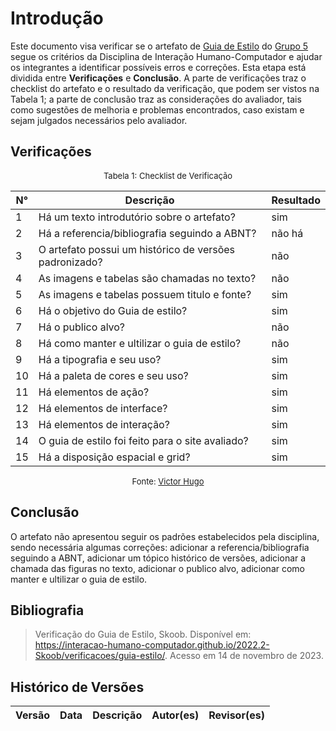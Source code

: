 # Introdução 

Este documento visa verificar se o artefato de [Guia de Estilo]() do [Grupo 5]() segue os critérios da Disciplina de Interação Humano-Computador e ajudar os integrantes a identificar possíveis erros e correções. Esta etapa está dividida entre **Verificações** e **Conclusão**. A parte de verificações traz o checklist do artefato e o resultado da verificação, que podem ser vistos na Tabela 1; a parte de conclusão traz as considerações do avaliador, tais como sugestões de melhoria e problemas encontrados, caso existam e sejam julgados necessários pelo avaliador.

## Verificações

<center>

<font size="2"><p style="text-align: center">Tabela 1: Checklist de Verificação</p></font>

| N° | Descrição | Resultado |
| -- | --------- | --------- |
| 1  | Há um texto introdutório sobre o artefato?| sim |
| 2  | Há a referencia/bibliografia seguindo a ABNT? | não há |
| 3  | O artefato possui um histórico de versões padronizado? | não |
| 4  | As imagens e tabelas são chamadas no texto? | não |
| 5  | As imagens e tabelas possuem titulo e fonte? | sim |
| 6  | Há o objetivo do Guia de estilo? | sim |
| 7  | Há o publico alvo? | não |
| 8  | Há como manter e ultilizar o guia de estilo? | não |
| 9  | Há a tipografia e seu uso? | sim |
| 10 | Há a paleta de cores e seu uso? | sim |
| 11 | Há elementos de ação? | sim |
| 12 | Há elementos de interface? | sim |
| 13 | Há elementos de interação? | sim |
| 14 | O guia de estilo foi feito para o site avaliado? | sim |
| 15 | Há a disposição espacial e grid? | sim |

<font size="2"><p style="text-align: center">Fonte: [Victor Hugo](https://github.com/ViictorHugoo) </p></font>

</center>

## Conclusão 

O artefato não apresentou seguir os padrões estabelecidos pela disciplina, sendo necessária algumas correções: adicionar a referencia/bibliografia seguindo a ABNT, adicionar um tópico histórico de versões, adicionar a chamada das figuras no texto, adicionar o publico alvo, adicionar como manter e ultilizar o guia de estilo.

## Bibliografia
> Verificação do Guia de Estilo, Skoob. Disponível em: <https://interacao-humano-computador.github.io/2022.2-Skoob/verificacoes/guia-estilo/>. Acesso em 14 de novembro de 2023.

## Histórico de Versões

| Versão | Data | Descrição | Autor(es) | Revisor(es) |
| ------ | ---- | --------- | --------- | ----------- |